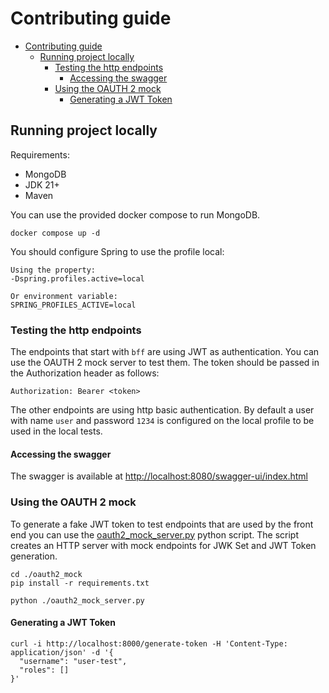 # Contributing guide

<!-- TOC -->
* [Contributing guide](#contributing-guide)
  * [Running project locally](#running-project-locally)
    * [Testing the http endpoints](#testing-the-http-endpoints)
      * [Accessing the swagger](#accessing-the-swagger)
    * [Using the OAUTH 2 mock](#using-the-oauth-2-mock)
      * [Generating a JWT Token](#generating-a-jwt-token)
<!-- TOC -->

## Running project locally

Requirements:
- MongoDB
- JDK 21+
- Maven

You can use the provided docker compose to run MongoDB.

```shell
docker compose up -d
```

You should configure Spring to use the profile local:
```text
Using the property:
-Dspring.profiles.active=local

Or environment variable:
SPRING_PROFILES_ACTIVE=local
```

### Testing the http endpoints

The endpoints that start with `bff` are using JWT as authentication. You can use the OAUTH 2 mock server to test them.
The token should be passed in the Authorization header as follows:
```text
Authorization: Bearer <token>
```

The other endpoints are using http basic authentication.
By default a user with name `user` and password `1234` is configured on the local profile to be used in the local tests.

#### Accessing the swagger

The swagger is available at [http://localhost:8080/swagger-ui/index.html](http://localhost:8080/swagger-ui/index.html)

### Using the OAUTH 2 mock

To generate a fake JWT token to test endpoints that are used by the front end you can use the [oauth2_mock_server.py](./oauth2_mock/oauth2_mock_server.py) python script.
The script creates an HTTP server with mock endpoints for JWK Set and JWT Token generation.

```shell
cd ./oauth2_mock
pip install -r requirements.txt

python ./oauth2_mock_server.py
```

#### Generating a JWT Token

```shell
curl -i http://localhost:8000/generate-token -H 'Content-Type: application/json' -d '{
  "username": "user-test",
  "roles": []
}'
```